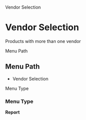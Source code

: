 
Vendor Selection
# Vendor Selection


Products with more than one vendor

Menu Path
## Menu Path



- Vendor Selection

Menu Type
### Menu Type

**Report**

